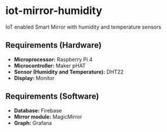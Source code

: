 # iot-mirror-humidity
IoT enabled Smart Mirror with humidity and temperature sensors

## Requirements (Hardware)
- **Microprocessor:** Raspberry Pi 4
- **Microcontroller:** Maker pHAT
- **Sensor (Humidity and Temperature):** DHT22
- **Display:** Monitor  

## Requirements (Software)
- **Database:** Firebase
- **Mirror module:** MagicMirror
- **Graph:** Grafana
